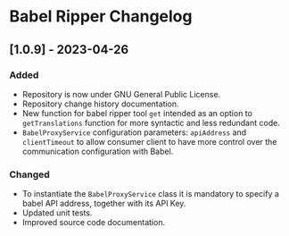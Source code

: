# Babel Ripper Changelog

## [1.0.9] - 2023-04-26

### Added

- Repository is now under GNU General Public License.
- Repository change history documentation.
- New function for babel ripper tool `get` intended as an option to `getTranslations` function for more syntactic and less redundant code.
- `BabelProxyService` configuration parameters: `apiAddress` and `clientTimeout` to allow consumer client to have more control over the communication configuration with Babel.

### Changed

- To instantiate the `BabelProxyService` class it is mandatory to specify a babel API address, together with its API Key.
- Updated unit tests.
- Improved source code documentation.

